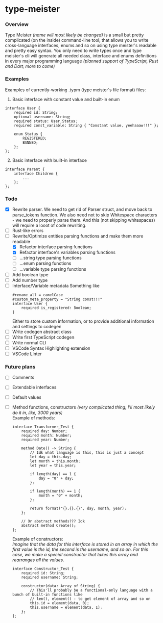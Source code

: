 # type-meister

### Overview

Type Meister *(name will most likely be changed)* is a small but pretty complicated (on the inside) command-line tool, that allows you to write cross-language interfaces, enums and so on using type meister's readable and pretty easy syntax. You only need to write types once and type meister's cli will generate all needed class, interface and enums definitions in every major programming language *(planned support of TypeScript, Rust and Dart; more to come)*

### Examples

Examples of currently-working .typm (type meister's file format) files:

1. Basic interface with constant value and built-in enum
```
interface User {
    required id: String;
    optional username: String;
    required status: User.Status;
    required const_variable: String { "Constant value, yeehaaaw!!!" };

    enum Status {
        REGISTERED;
        BANNED;
    };
};
```

2. Basic interface with built-in interface
```
interface Parent {
    interface Children {
        ...
    };
};
```

### Todo

- [x] Rewrite parser. We need to get rid of Parser struct, and move back to parse_tokens function. We also need not to skip Whitespace characters - we need to properly parse them. And this (not skipping whitespaces) will require a looot of code rewriting.
- [ ] Rust-like errors
- [ ] Rewrite/Optimize entities parsing functions and make them more readable
    - [x] Refactor interface parsing functions
    - [x] Refactor interface's variables parsing functions
    - [ ] ...string type parsing functions
    - [ ] ...enum parsing functions
    - [ ] ...variable type parsing functions
- [ ] Add boolean type
- [ ] Add number type
- [ ] Interface/Variable metadata
    Something like
    ```
    #rename_all = camelCase
    #custom_meta_property = "String const!!!"
    interface User {
        required is_registered: Boolean;
    }
    ```
    Either to store custom information, or to provide additional information and settings
    to codegen
- [ ] Write codegen abstract class
- [ ] Write first TypeScript codegen
- [ ] Write normal CLI
- [ ] VSCode Syntax Highlighting extension
- [ ] VSCode Linter

### Future plans

- [ ] Comments  
- [ ] Extendable interfaces  
- [ ] Default values  
- [ ] Method functions, constructors *(very complicated thing, I'll most likely do it in, like, 3000 years)*  
    Example of methods:  
    ```
    interface Transformer_Test {
        required day: Number;
        required month: Number;
        required year: Number;

        method Date() -> String {
            // Idk what language is this, this is just a concept
            let day = this.day;
            let month = this.month;
            let year = this.year;

            if length(day) == 1 {
                day = "0" + day;
            };

            if length(month) == 1 {
                month = "0" + month;
            };

            return format("{}.{}.{}", day, month, year);
        };

        // Or abstract methods??? Idk
        abstract method Create();
    };
    ```

    Example of constructors:  
    *Imagine that the data for this interface is stored in an array in which the first value is the id, the second is the username, and so on. For this case, we make a special constructor that takes this array and rearranges all the values.*  
    ```
    interface Constructor_Test {
        required id: String;
        required username: String;

        constructor(data: Array of String) {
            // This'll probably be a functional-only language with a bunch of built-in functions like
            // len(), element() - to get element of array and so on
            this.id = element(data, 0);
            this.username = element(data, 1);
        };
    };
    ```